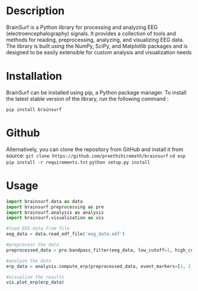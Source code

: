 # Description
BrainSurf is a Python library for processing and analyzing EEG (electroencephalography) signals. It provides a collection of tools and methods for reading, preprocessing, analyzing, and visualizing EEG data. The library is built using the NumPy, SciPy, and Matplotlib packages and is designed to be easily extensible for custom analysis and visualization needs

# Installation
BrainSurf can be installed using pip, a Python package manager. To install the latest stable version of the library, run the following command :

`pip install brainsurf`

# Github
Alternatively, you can clone the repository from GitHub and install it from source:
`git clone https://github.com/preethihiremath/brainsurf`
`cd esp`
`pip install -r requirements.txt`
`python setup.py install`


# Usage
```python
import brainsurf.data as data
import brainsurf.preprocessing as pre
import brainsurf.analysis as analysis
import brainsurf.visualization as vis

#load EEG data from file
eeg_data = data.read_edf_file('eeg_data.edf')

#preprocess the data
preprocessed_data = pre.bandpass_filter(eeg_data, low_cutoff=1, high_cutoff=40)

#analyze the data
erp_data = analysis.compute_erp(preprocessed_data, event_markers=[1, 2, 3], epoch_duration=2)

#visualize the results
vis.plot_erp(erp_data)